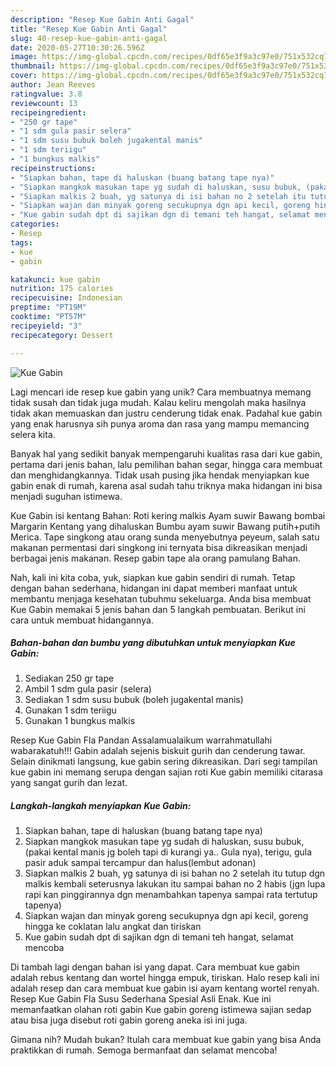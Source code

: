 ```yaml
---
description: "Resep Kue Gabin Anti Gagal"
title: "Resep Kue Gabin Anti Gagal"
slug: 40-resep-kue-gabin-anti-gagal
date: 2020-05-27T10:30:26.596Z
image: https://img-global.cpcdn.com/recipes/0df65e3f9a3c97e0/751x532cq70/kue-gabin-foto-resep-utama.jpg
thumbnail: https://img-global.cpcdn.com/recipes/0df65e3f9a3c97e0/751x532cq70/kue-gabin-foto-resep-utama.jpg
cover: https://img-global.cpcdn.com/recipes/0df65e3f9a3c97e0/751x532cq70/kue-gabin-foto-resep-utama.jpg
author: Jean Reeves
ratingvalue: 3.8
reviewcount: 13
recipeingredient:
- "250 gr tape"
- "1 sdm gula pasir selera"
- "1 sdm susu bubuk boleh jugakental manis"
- "1 sdm teriigu"
- "1 bungkus malkis"
recipeinstructions:
- "Siapkan bahan, tape di haluskan (buang batang tape nya)"
- "Siapkan mangkok masukan tape yg sudah di haluskan, susu bubuk, (pakai kental manis jg boleh tapi di kurangi ya.. Gula nya), terigu, gula pasir aduk sampai tercampur dan halus(lembut adonan)"
- "Siapkan malkis 2 buah, yg satunya di isi bahan no 2 setelah itu tutup dgn malkis kembali seterusnya lakukan itu sampai bahan no 2 habis (jgn lupa rapi kan pinggirannya dgn menambahkan tapenya sampai rata tertutup tapenya)"
- "Siapkan wajan dan minyak goreng secukupnya dgn api kecil, goreng hingga ke coklatan lalu angkat dan tiriskan"
- "Kue gabin sudah dpt di sajikan dgn di temani teh hangat, selamat mencoba"
categories:
- Resep
tags:
- kue
- gabin

katakunci: kue gabin 
nutrition: 175 calories
recipecuisine: Indonesian
preptime: "PT19M"
cooktime: "PT57M"
recipeyield: "3"
recipecategory: Dessert

---
```



![Kue Gabin](https://img-global.cpcdn.com/recipes/0df65e3f9a3c97e0/751x532cq70/kue-gabin-foto-resep-utama.jpg)

Lagi mencari ide resep kue gabin yang unik? Cara membuatnya memang tidak susah dan tidak juga mudah. Kalau keliru mengolah maka hasilnya tidak akan memuaskan dan justru cenderung tidak enak. Padahal kue gabin yang enak harusnya sih punya aroma dan rasa yang mampu memancing selera kita.

Banyak hal yang sedikit banyak mempengaruhi kualitas rasa dari kue gabin, pertama dari jenis bahan, lalu pemilihan bahan segar, hingga cara membuat dan menghidangkannya. Tidak usah pusing jika hendak menyiapkan kue gabin enak di rumah, karena asal sudah tahu triknya maka hidangan ini bisa menjadi suguhan istimewa.

Kue Gabin isi kentang Bahan: Roti kering malkis Ayam suwir Bawang bombai Margarin Kentang yang dihaluskan Bumbu ayam suwir Bawang putih+putih Merica. Tape singkong atau orang sunda menyebutnya peyeum, salah satu makanan permentasi dari singkong ini ternyata bisa dikreasikan menjadi berbagai jenis makanan. Resep gabin tape ala orang pamulang Bahan.


Nah, kali ini kita coba, yuk, siapkan kue gabin sendiri di rumah. Tetap dengan bahan sederhana, hidangan ini dapat memberi manfaat untuk membantu menjaga kesehatan tubuhmu sekeluarga. Anda bisa membuat Kue Gabin memakai 5 jenis bahan dan 5 langkah pembuatan. Berikut ini cara untuk membuat hidangannya.

<!--inarticleads1-->

##### Bahan-bahan dan bumbu yang dibutuhkan untuk menyiapkan Kue Gabin:

1. Sediakan 250 gr tape
1. Ambil 1 sdm gula pasir (selera)
1. Sediakan 1 sdm susu bubuk (boleh jugakental manis)
1. Gunakan 1 sdm teriigu
1. Gunakan 1 bungkus malkis


Resep Kue Gabin Fla Pandan Assalamualaikum warrahmatullahi wabarakatuh!!! Gabin adalah sejenis biskuit gurih dan cenderung tawar. Selain dinikmati langsung, kue gabin sering dikreasikan. Dari segi tampilan kue gabin ini memang serupa dengan sajian roti Kue gabin memiliki citarasa yang sangat gurih dan lezat. 

<!--inarticleads2-->

##### Langkah-langkah menyiapkan Kue Gabin:

1. Siapkan bahan, tape di haluskan (buang batang tape nya)
1. Siapkan mangkok masukan tape yg sudah di haluskan, susu bubuk, (pakai kental manis jg boleh tapi di kurangi ya.. Gula nya), terigu, gula pasir aduk sampai tercampur dan halus(lembut adonan)
1. Siapkan malkis 2 buah, yg satunya di isi bahan no 2 setelah itu tutup dgn malkis kembali seterusnya lakukan itu sampai bahan no 2 habis (jgn lupa rapi kan pinggirannya dgn menambahkan tapenya sampai rata tertutup tapenya)
1. Siapkan wajan dan minyak goreng secukupnya dgn api kecil, goreng hingga ke coklatan lalu angkat dan tiriskan
1. Kue gabin sudah dpt di sajikan dgn di temani teh hangat, selamat mencoba


Di tambah lagi dengan bahan isi yang dapat. Cara membuat kue gabin adalah rebus kentang dan wortel hingga empuk, tiriskan. Halo resep kali ini adalah resep dan cara membuat kue gabin isi ayam kentang wortel renyah. Resep Kue Gabin Fla Susu Sederhana Spesial Asli Enak. Kue ini memanfaatkan olahan roti gabin Kue gabin goreng istimewa sajian sedap atau bisa juga disebut roti gabin goreng aneka isi ini juga. 

Gimana nih? Mudah bukan? Itulah cara membuat kue gabin yang bisa Anda praktikkan di rumah. Semoga bermanfaat dan selamat mencoba!
